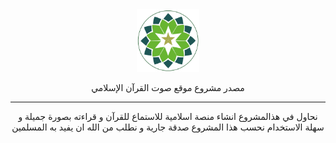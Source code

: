 <!DOCTYPE html>
<html dir="rtl" lang="ar">
<head>
 <meta charset="UTF-8">
</head>
<body>
<div style="text-align:center;">
<img width="100px"  src="./images/logo.png"/>
<p>مصدر مشروع موقع صوت القرآن الإسلامي</p>
<hr>
<p>نحاول في هذالمشروع انشاء منصة اسلامية للاستماع للقرآن و قراءته بصورة جميلة و سهلة الاستخدام نحسب هذا المشروع صدقة جارية و نطلب من الله ان يفيد به المسلمين </p>
</div>
</body>